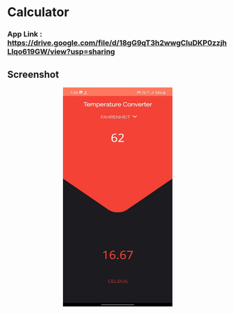 # Calculator
### App Link : https://drive.google.com/file/d/18gG9qT3h2wwgCluDKP0zzjhLIqo619GW/view?usp=sharing

## Screenshot
<p align="center">
  <img src="https://github.com/Yash-946/Temperature-Converter/blob/27cee38f60abcadd4ce1b27384392bcb35e50d8e/images/TC.jpg" width="250" height="500" />
  </p>

